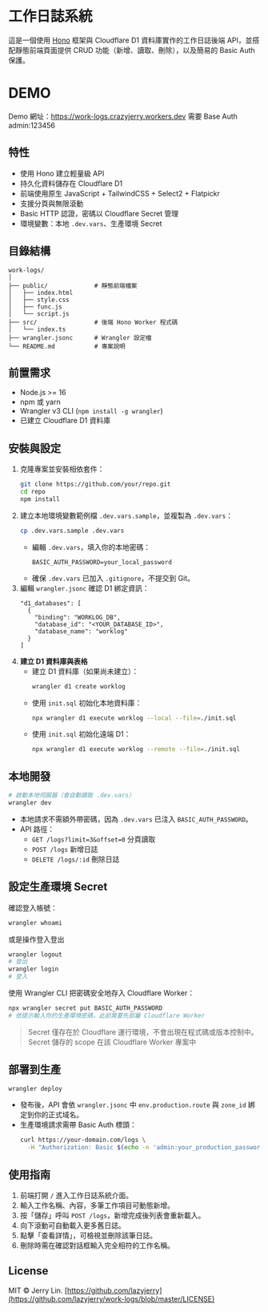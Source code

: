 # 工作日誌系統

這是一個使用 [Hono](https://hono.dev/) 框架與 Cloudflare D1 資料庫實作的工作日誌後端 API，並搭配靜態前端頁面提供 CRUD 功能（新增、讀取、刪除），以及簡易的 Basic Auth 保護。

# DEMO

Demo 網址：https://work-logs.crazyjerry.workers.dev
需要 Base Auth admin:123456

## 特性

- 使用 Hono 建立輕量級 API
- 持久化資料儲存在 Cloudflare D1
- 前端使用原生 JavaScript + TailwindCSS + Select2 + Flatpickr
- 支援分頁與無限滾動
- Basic HTTP 認證，密碼以 Cloudflare Secret 管理
- 環境變數：本地 `.dev.vars`、生產環境 Secret

## 目錄結構

```
work-logs/
│
├── public/             # 靜態前端檔案
│   ├── index.html
│   ├── style.css
│   ├── func.js
│   └── script.js
├── src/                # 後端 Hono Worker 程式碼
│   └── index.ts
├── wrangler.jsonc      # Wrangler 設定檔
└── README.md           # 專案說明
```

## 前置需求

- Node.js >= 16
- npm 或 yarn
- Wrangler v3 CLI (`npm install -g wrangler`)
- 已建立 Cloudflare D1 資料庫

## 安裝與設定

1. 克隆專案並安裝相依套件：
   ```bash
   git clone https://github.com/your/repo.git
   cd repo
   npm install
   ```
2. 建立本地環境變數範例檔 `.dev.vars.sample`，並複製為 `.dev.vars`：
   ```bash
   cp .dev.vars.sample .dev.vars
   ```
   - 編輯 `.dev.vars`，填入你的本地密碼：
     ```text
     BASIC_AUTH_PASSWORD=your_local_password
     ```
   - 確保 `.dev.vars` 已加入 `.gitignore`，不提交到 Git。
3. 編輯 `wrangler.jsonc` 確認 D1 綁定資訊：
   ```jsonc
   "d1_databases": [
     {
       "binding": "WORKLOG_DB",
       "database_id": "<YOUR_DATABASE_ID>",
       "database_name": "worklog"
     }
   ]
   ```
4. **建立 D1 資料庫與表格**
   - 建立 D1 資料庫（如果尚未建立）：
     ```bash
     wrangler d1 create worklog
     ```
   - 使用 `init.sql` 初始化本地資料庫：
     ```bash
     npx wrangler d1 execute worklog --local --file=./init.sql
     ```
   - 使用 `init.sql` 初始化遠端 D1：
     ```bash
     npx wrangler d1 execute worklog --remote --file=./init.sql
     ```

## 本地開發

```bash
# 啟動本地伺服器（會自動讀取 .dev.vars）
wrangler dev
```

- 本地請求不需額外帶密碼，因為 `.dev.vars` 已注入 `BASIC_AUTH_PASSWORD`。
- API 路徑：
  - `GET /logs?limit=3&offset=0` 分頁讀取
  - `POST /logs` 新增日誌
  - `DELETE /logs/:id` 刪除日誌

## 設定生產環境 Secret

確認登入帳號：

```bash
wrangler whoami
```

或是操作登入登出

```bash
wrangler logout
# 登出
wrangler login
# 登入
```

使用 Wrangler CLI 把密碼安全地存入 Cloudflare Worker：

```bash
npx wrangler secret put BASIC_AUTH_PASSWORD
# 依提示輸入你的生產環境密碼，此前需要先部屬 Cloudflare Worker
```

> Secret 僅存在於 Cloudflare 運行環境，不會出現在程式碼或版本控制中。
> Secret 儲存的 scope 在該 Cloudflare Worker 專案中

## 部署到生產

```bash
wrangler deploy
```

- 發布後，API 會依 `wrangler.jsonc` 中 `env.production.route` 與 `zone_id` 綁定到你的正式域名。
- 生產環境請求需帶 Basic Auth 標頭：
  ```bash
  curl https://your-domain.com/logs \
    -H "Authorization: Basic $(echo -n 'admin:your_production_password' | base64)"
  ```

## 使用指南

1. 前端打開 `/` 進入工作日誌系統介面。
2. 輸入工作名稱、內容，多筆工作項目可動態新增。
3. 按「儲存」呼叫 `POST /logs`，新增完成後列表會重新載入。
4. 向下滾動可自動載入更多舊日誌。
5. 點擊「查看詳情」，可檢視並刪除該筆日誌。
6. 刪除時需在確認對話框輸入完全相符的工作名稱。

## License

MIT © Jerry Lin. [https://github.com/lazyjerry](https://github.com/lazyjerry/work-logs/blob/master/LICENSE)
